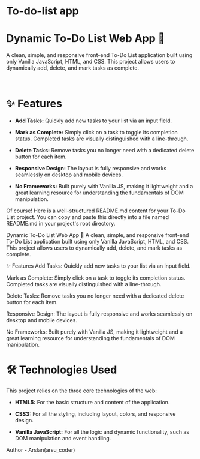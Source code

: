 # To-do-list app

<h1>Dynamic To-Do List Web App 📝</h1>
<p>A clean, simple, and responsive front-end To-Do List application built using only Vanilla JavaScript, HTML, and CSS. This project allows users to dynamically add, delete, and mark tasks as complete.</p></br>

<h1>✨ Features</h1>

* <strong>Add Tasks:</strong> Quickly add new tasks to your list via an input field.</br>

* <strong>Mark as Complete:</strong> Simply click on a task to toggle its completion status. Completed tasks are visually distinguished with a line-through.</br>

* <strong>Delete Tasks:</strong> Remove tasks you no longer need with a dedicated delete button for each item.</br>

* <strong>Responsive Design:</strong> The layout is fully responsive and works seamlessly on desktop and mobile devices.</br>

* <strong>No Frameworks:</strong> Built purely with Vanilla JS, making it lightweight and a great learning resource for understanding the fundamentals of DOM manipulation.</br>

Of course! Here is a well-structured README.md content for your To-Do List project. You can copy and paste this directly into a file named README.md in your project's root directory.

Dynamic To-Do List Web App 📝
A clean, simple, and responsive front-end To-Do List application built using only Vanilla JavaScript, HTML, and CSS. This project allows users to dynamically add, delete, and mark tasks as complete.

✨ Features
Add Tasks: Quickly add new tasks to your list via an input field.

Mark as Complete: Simply click on a task to toggle its completion status. Completed tasks are visually distinguished with a line-through.

Delete Tasks: Remove tasks you no longer need with a dedicated delete button for each item.

Responsive Design: The layout is fully responsive and works seamlessly on desktop and mobile devices.

No Frameworks: Built purely with Vanilla JS, making it lightweight and a great learning resource for understanding the fundamentals of DOM manipulation.

<h1>🛠️ Technologies Used</h1>
This project relies on the three core technologies of the web:</br>

* <strong>HTML5:</strong> For the basic structure and content of the application.</br>

* <strong>CSS3:</strong> For all the styling, including layout, colors, and responsive design.</br>

* <strong>Vanilla JavaScript:</strong> For all the logic and dynamic functionality, such as DOM manipulation and event handling.</br>



<footer>Author - Arslan(arsu_coder)</footer>
